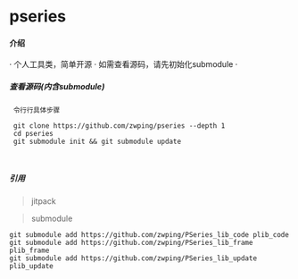 # pseries

#### 介绍

· 个人工具类，简单开源
· 如需查看源码，请先初始化submodule
· 



##### 查看源码(内含submodule)

```
 令行行具体步骤

 git clone https://github.com/zwping/pseries --depth 1
 cd pseries
 git submodule init && git submodule update



```


##### 引用

> jitpack

> submodule

```
git submodule add https://github.com/zwping/PSeries_lib_code plib_code
git submodule add https://github.com/zwping/PSeries_lib_frame plib_frame
git submodule add https://github.com/zwping/PSeries_lib_update plib_update


```
